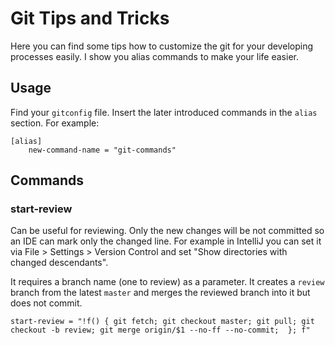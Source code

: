 # Git Tips and Tricks

Here you can find some tips how to customize the git for your developing processes easily.
I show you alias commands to make your life easier.

## Usage

Find your `gitconfig` file. Insert the later introduced commands in the `alias` section. For example:
```
[alias]
    new-command-name = "git-commands"
```

## Commands

### start-review

Can be useful for reviewing. Only the new changes will be not committed so an IDE can mark only the changed line.
For example in IntelliJ you can set it via File > Settings > Version Control and set "Show directories with changed descendants".

It requires a branch name (one to review) as a parameter.
It creates a `review` branch from the latest `master` and merges the reviewed branch into it but does not commit.

```
start-review = "!f() { git fetch; git checkout master; git pull; git checkout -b review; git merge origin/$1 --no-ff --no-commit;  }; f"
```